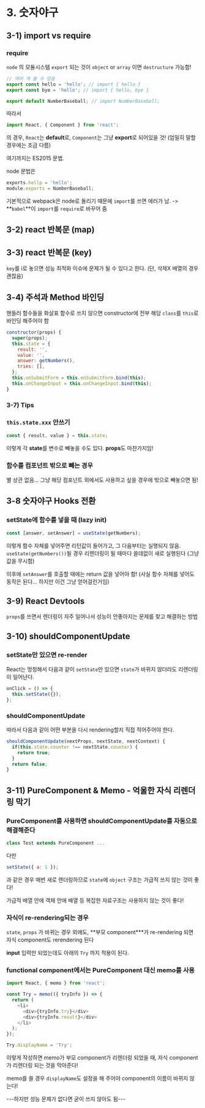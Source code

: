 # 3. 숫자야구

## 3-1) import vs require

### require

`node` 의 모듈시스템
`export` 되는 것이 `object` or `array` 이면 `destructure` 가능함!

```javascript
// 여러 개 쓸 수 있음
export const hello = 'hello'; // import { hello }
export const bye = 'hello'; // import { hello, bye }

export default NumberBaseball; // import NumberBaseball;
```

따라서

```javascript
import React, { Component } from 'react';
```

의 경우, `React`는 **default**로, `Component`는 그냥 **export**로 되어있을 것!
(엄밀히 말할 경우에는 조금 다름)

여기까지는 ES2015 문법.

node 문법은

```javascript
exports.hellp = 'hello';
module.exports = NumberBaseball;
```

기본적으로 webpack은 node로 돌리기 때문에 `import`를 쓰면 에러가 남.
-> **`babel`**이 `import`를 `require`로 바꾸어 줌

## 3-2) react 반복문 (map)

## 3-3) react 반복문 (key)

`key`를 i로 놓으면 성능 최적화 이슈에 문제가 될 수 있다고 한다.
(단, 삭제X 배열의 경우 괜찮음)

## 3-4) 주석과 Method 바인딩

핸들러 함수들을 화살표 함수로 쓰지 않으면 constructor에 전부 해당 `class`를 `this`로 바인딩 해주어야 함

```javascript
constructor(props) {
  super(props);
  this.state = {
    result: '',
    value: '',
    answer: getNumbers(),
    tries: [],
  };
  this.onSubmitForm = this.onSubmitForm.bind(this);
  this.onChangeInput = this.onChangeInput.bind(this);
}
```

### 3-7) Tips

### `this.state.xxx` 안쓰기

```javascript
const { result, value } = this.state;
```

이렇게 각 **state**를 변수로 빼놓을 수도 있다.
**props**도 마찬가지임!

### 함수를 컴포넌트 밖으로 빼는 경우

별 상관 없음... 그냥 해당 컴포넌트 외에서도 사용하고 싶을 경우에 밖으로 빼놓으면 됨!

## 3-8 숫자야구 Hooks 전환

### setState에 함수를 넣을 때 (lazy init)

```javascript
const [answer, setAnswer] = useState(getNumbers);
```

이렇게 함수 자체를 넣어주면 리턴값이 들어가고, 그 다음부터는 실행되지 않음.
`useState(getNumbers())`될 경우 리렌더링이 될 때마다 쓸데없이 새로 실행된다
(그냥 값을 무시함)

이후에 `setAnswer`를 호출할 때에는 return 값을 넣어야 함!
(사실 함수 자체를 넣어도 동작은 된다... 하지만 이건 그냥 얻어걸린거임)

## 3-9) React Devtools

`props`를 쓰면서 렌더링이 자주 일어나서 성능이 안좋아지는 문제를 찾고 해결하는 방법

## 3-10) shouldComponentUpdate

### setState만 있으면 re-render

React는 멍청해서 다음과 같이 `setState`만 있으면 `state`가 바뀌지 않더라도 리렌더링이 일어난다.

```javascript
onClick = () => {
  this.setState({});
};
```

### shouldComponentUpdate

따라서 다음과 같이 어떤 부분을 다시 rendering할지 직접 적어주어야 한다.

```javascript
shouldComponentUpdate(nextProps, nextState, nextContext) {
  if(this.state.counter !== nextState.counter) {
    return true;
  }
  return false;
}
```

## 3-11) PureComponent & Memo - 억울한 자식 리렌더링 막기

### PureComponent를 사용하면 shouldComponentUpdate를 자동으로 해결해준다

```javascript
class Test extends PureComponent ...
```

다만

```javascript
setState({ a: 1 });
```

과 같은 경우 매번 새로 렌더링하므로 `state`에 `object` 구조는 가급적 쓰지 않는 것이 좋다!

가급적 배열 안에 객체 안에 배열 등 복잡한 자료구조는 사용하지 않는 것이 좋다!

### 자식이 re-rendering되는 경우

`state`, `props` 가 바뀌는 경우 외에도,
**부모 component\***가 re-rendering 되면 자식 component도 rerendering 된다

**input** 입력만 되었는데도 아래의 `Try` 까지 적용이 된다.

### functional component에서는 PureComponent 대신 memo를 사용

```javascript
import React, { memo } from 'react';

const Try = memo(({ tryInfo }) => {
  return (
    <li>
      <div>{tryInfo.try}</div>
      <div>{tryInfo.result}</div>
    </li>
  );
});

Try.displayName = 'Try';
```

이렇게 작성하면 memo가 부모 component가 리렌더링 되었을 때, 자식 component가 리렌더링 되는 것을 막아준다!

memo를 쓸 경우 `displayName`도 설정을 해 주어야 component의 이름이 바뀌지 않는다!

---하지만 성능 문제가 없다면 굳이 쓰지 않아도 됨---
